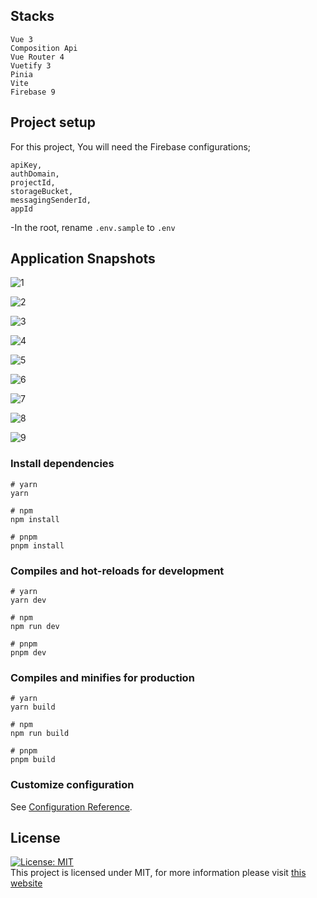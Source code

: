 ## Stacks

```
Vue 3
Composition Api
Vue Router 4
Vuetify 3
Pinia
Vite
Firebase 9
```

## Project setup

For this project, You will need the Firebase configurations;

```
apiKey,
authDomain,
projectId,
storageBucket,
messagingSenderId,
appId
```

-In the root, rename `.env.sample` to `.env`

## Application Snapshots

![1](https://github.com/codedbyEmre/fullstack-vuetify-note-app/assets/67799995/e0e19ae5-5842-455a-809c-4dfde6ab3970)

![2](https://github.com/codedbyEmre/fullstack-vuetify-note-app/assets/67799995/c61df065-dfc6-436a-966c-d224b5c099d5)

![3](https://github.com/codedbyEmre/fullstack-vuetify-note-app/assets/67799995/070e2996-c0c2-4e92-9b62-4d58b3911d68)

![4](https://github.com/codedbyEmre/fullstack-vuetify-note-app/assets/67799995/945c7877-6fb9-4320-b7f8-1af8a4759a6c)

![5](https://github.com/codedbyEmre/fullstack-vuetify-note-app/assets/67799995/7b84c051-814e-496e-aeca-47be9061952e)

![6](https://github.com/codedbyEmre/fullstack-vuetify-note-app/assets/67799995/eb4db849-1292-4d8b-9a3a-ec77f26a4995)

![7](https://github.com/codedbyEmre/fullstack-vuetify-note-app/assets/67799995/79f5ce83-fa77-4a6f-9853-d16ad82c62f6)

![8](https://github.com/codedbyEmre/fullstack-vuetify-note-app/assets/67799995/61156965-c2aa-4efe-9661-bdd7ab1dd7a5)

![9](https://github.com/codedbyEmre/fullstack-vuetify-note-app/assets/67799995/bcce477b-dcca-40f3-9d4a-7b03bbd7a3ec)

### Install dependencies

```
# yarn
yarn

# npm
npm install

# pnpm
pnpm install
```

### Compiles and hot-reloads for development

```
# yarn
yarn dev

# npm
npm run dev

# pnpm
pnpm dev
```

### Compiles and minifies for production

```
# yarn
yarn build

# npm
npm run build

# pnpm
pnpm build
```

### Customize configuration

See [Configuration Reference](https://vitejs.dev/config/).

## License

[![License: MIT](https://img.shields.io/badge/License-MIT-yellow.svg)](https://opensource.org/licenses/MIT) <br> This project is licensed under MIT, for more information please visit [this website](https://opensource.org/licenses/MIT)


